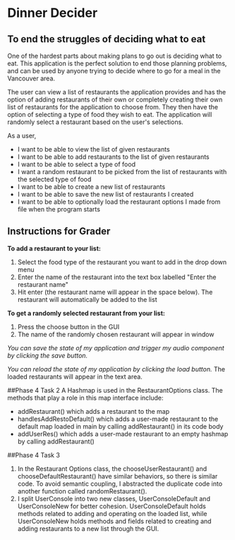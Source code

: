 # Dinner Decider

## To end the struggles of deciding what to eat

One of the hardest parts about making plans to go out is deciding what to eat. This application is the 
perfect solution to end those planning problems, and can be used by anyone trying to decide where to go 
for a meal in the Vancouver area. 

The user can view a list of restaurants the application provides and has the option of adding restaurants 
of their own or completely creating their own list of restaurants for the application to choose from. They
then have the option of selecting a type of food they wish to eat. The application will randomly
select a restaurant based on the user's selections.

As a user,
- I want to be able to view the list of given restaurants
- I want to be able to add restaurants to the list of given restaurants
- I want to be able to select a type of food 
- I want a random restaurant to be picked from the list of restaurants with the selected type of food
- I want to be able to create a new list of restaurants
- I want to be able to save the new list of restaurants I created
- I want to be able to optionally load the restaurant options I made from file when the program starts

## Instructions for Grader
**To add a restaurant to your list:**
1. Select the food type of the restaurant you want to add in the drop down menu
2. Enter the name of the restaurant into the text box labelled "Enter the restaurant name"
3. Hit enter (the restaurant name will appear in the space below).
The restaurant will automatically be added to the list

 **To get a randomly selected restaurant from your list:**
 1. Press the choose button in the GUI
 2. The name of the randomly chosen restaurant will appear in window 
 
*You can save the state of my application and trigger my audio component by clicking the save button.*

*You can reload the state of my application by clicking the load button.*
The loaded restaurants will appear in the text area.

##Phase 4 Task 2
A Hashmap is used in the RestaurantOptions class. The methods that play a role in this map interface include:
- addRestaurant() which adds a restaurant to the map
- handlesAddRestoDefault() which adds a user-made restaurant to the default map loaded in main by 
calling addRestaurant() in its code body
- addUserRes() which adds a user-made restaurant to an empty hashmap by calling addRestaurant()

##Phase 4 Task 3
1. In the Restaurant Options class, the chooseUserRestaurant() and chooseDefaultRestaurant() have similar behaviors, 
so there is similar code. To avoid semantic coupling, I abstracted the duplicate code into another function called 
randomRestaurant().
2. I split UserConsole into two new classes, UserConsoleDefault and UserConsoleNew for better cohesion. 
UserConsoleDefault holds methods related to adding and operating on the loaded list, while UserConsoleNew holds 
methods and fields related to creating and adding restaurants to a new list through the GUI. 